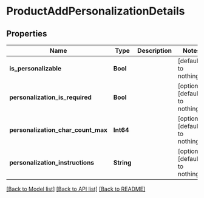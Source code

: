 # ProductAddPersonalizationDetails


## Properties
Name | Type | Description | Notes
------------ | ------------- | ------------- | -------------
**is_personalizable** | **Bool** |  | [default to nothing]
**personalization_is_required** | **Bool** |  | [optional] [default to nothing]
**personalization_char_count_max** | **Int64** |  | [optional] [default to nothing]
**personalization_instructions** | **String** |  | [optional] [default to nothing]


[[Back to Model list]](../README.md#models) [[Back to API list]](../README.md#api-endpoints) [[Back to README]](../README.md)



